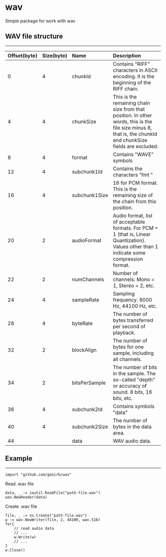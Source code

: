 # wav

Simple package for work with wav
## WAV file structure
---

|Offset(byte)|Size(byte)|Name|Description|
|:--|:--|:--|:--
|0|4|chunkId|Contains "RIFF" characters in ASCII encoding. It is the beginning of the RIFF chain.
|4|4|chunkSize|This is the remaining chain size from that position. In other words, this is the file size minus 8, that is, the chunkId and chunkSize fields are excluded.
|8|4|format|Contains "WAVE" symbols
|12|4|subchunk1Id|Contains the characters "fmt "
|16|4|subchunk1Size|16 for PCM format. This is the remaining size of the chain from this position.
|20|2|audioFormat|Audio format, list of acceptable formats. For PCM = 1 (that is, Linear Quantization). Values other than 1 indicate some compression format.
|22|2|numChannels|Number of channels. Mono = 1, Stereo = 2, etc.
|24|4|sampleRate|Sampling frequency. 8000 Hz, 44100 Hz, etc.
|28|4|byteRate|The number of bytes transferred per second of playback.
|32|2|blockAlign|The number of bytes for one sample, including all channels.
|34|2|bitsPerSample|The number of bits in the sample. The so-called "depth" or accuracy of sound. 8 bits, 16 bits, etc.
|36|4|subchunk2Id|Contains symbols "data"
|40|4|subchunk2Size|The number of bytes in the data area.
|44||data|WAV audio data.


## Example
---

```golang
import "github.com/geoirb/wav"
```

Read .wav file

```golang
data, _ := ioutil.ReadFile("path-file.wav")
wav.NewReader(data)
```

Create .wav file

```golang
file, _ := os.Create("path-file.wav")
w := wav.NewWriter(file, 2, 44100, wav.S16)
for{
    // read audio data
    // ...
    w.Write(w)
    // ...
}
w.Close()
```

